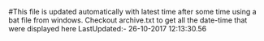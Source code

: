 #This file is updated automatically with latest time after some time using a bat file from windows. Checkout archive.txt to get all the date-time that were displayed here
LastUpdated:- 26-10-2017 12:13:30.56 
